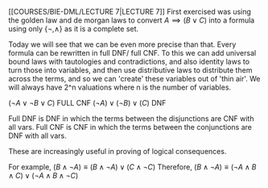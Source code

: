 [[COURSES/BIE-DML/LECTURE 7|LECTURE 7]]
First exercised was using the golden law and de morgan laws to convert $A \implies (B \lor C)$ into a formula using only $\{\neg, \land\}$ as it is a complete set. 

Today we will see that we can be even more precise than that.
Every formula can be rewritten in full DNF/ full CNF.
To this we can add universal bound laws with tautologies and contradictions, and also identity laws to turn those into variables, and then use distributive laws to distribute them across the terms, and so we can 'create' these variables out of 'thin air'.
We will always have 2^n valuations where n is the number of variables.

$(\neg A\lor \neg B \lor C)$ FULL CNF
$(\neg A) \lor (\neg B) \lor (C)$ DNF

Full DNF is DNF in which the terms between the disjunctions are CNF with all vars.
Full CNF is CNF in which the terms between the conjunctions are DNF with all vars.

These are increasingly useful in proving of logical consequences.

For example,
$(B \land \neg A) \equiv (B \land \neg A) \lor (C \land \neg C)$
Therefore,
$(B \land \neg A) \equiv (\neg A \land B \land C) \lor (\neg A \land B \land \neg C)$
